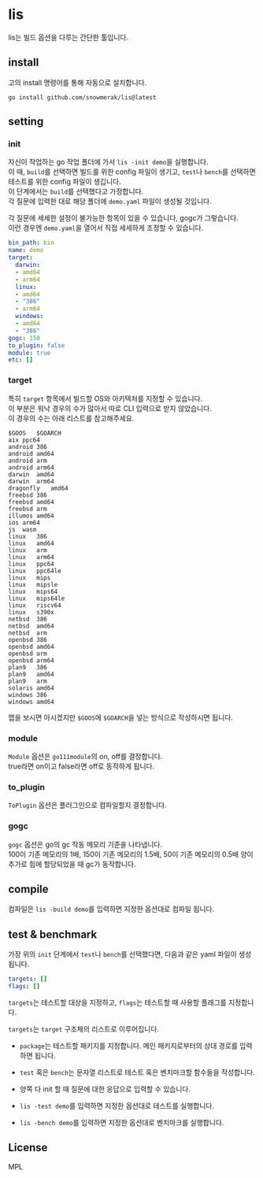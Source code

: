# lis

lis는 빌드 옵션을 다루는 간단한 툴입니다.

## install

고의 install 명령어를 통해 자동으로 설치합니다.

`go install github.com/snowmerak/lis@latest`

## setting

### init

자신이 작업하는 go 작업 폴더에 가서 `lis -init demo`을 실행합니다.  
이 때, `build`를 선택하면 빌드를 위한 config 파일이 생기고, `test`나 `bench`를 선택하면 테스트를 위한 config 파일이 생깁니다.  
이 단계에서는 `build`를 선택했다고 가정합니다.  
각 질문에 입력한 대로 해당 폴더에 `demo.yaml` 파일이 생성될 것입니다.

각 질문에 세세한 설정이 불가능한 항목이 있을 수 있습니다, gogc가 그렇습니다.  
이런 경우엔 `demo.yaml`을 열어서 직접 세세하게 조정할 수 있습니다.

```yaml
bin_path: bin
name: demo
target:
  darwin:
  - amd64
  - arm64
  linux:
  - amd64
  - "386"
  - arm64
  windows:
  - amd64
  - "386"
gogc: 150
to_plugin: false
module: true
etc: []
```

### target

특히 `target` 항목에서 빌드할 OS와 아키텍처를 지정할 수 있습니다.  
이 부분은 워낙 경우의 수가 많아서 따로 CLI 입력으로 받지 않았습니다.  
이 경우의 수는 아래 리스트를 참고해주세요.

```
$GOOS	$GOARCH
aix	ppc64
android	386
android	amd64
android	arm
android	arm64
darwin	amd64
darwin	arm64
dragonfly	amd64
freebsd	386
freebsd	amd64
freebsd	arm
illumos	amd64
ios	arm64
js	wasm
linux	386
linux	amd64
linux	arm
linux	arm64
linux	ppc64
linux	ppc64le
linux	mips
linux	mipsle
linux	mips64
linux	mips64le
linux	riscv64
linux	s390x
netbsd	386
netbsd	amd64
netbsd	arm
openbsd	386
openbsd	amd64
openbsd	arm
openbsd	arm64
plan9	386
plan9	amd64
plan9	arm
solaris	amd64
windows	386
windows	amd64
```

맵을 보시면 아시겠지만 `$GOOS`에 `$GOARCH`을 넣는 방식으로 작성하시면 됩니다.  

### module

`Module` 옵션은 `go111module`의 on, off를 결정합니다.  
true라면 on이고 false라면 off로 동작하게 됩니다.

### to_plugin

`ToPlugin` 옵션은 플러그인으로 컴파일할지 결정합니다.

### gogc

`gogc` 옵션은 go의 gc 작동 메모리 기준을 나타냅니다.  
100이 기존 메모리의 1배, 150이 기존 메모리의 1.5배, 50이 기존 메모리의 0.5배 양이 추가로 힙에 할당되었을 때 gc가 동작합니다.

## compile

컴파일은 `lis -build demo`를 입력하면 지정한 옵션대로 컴파일 됩니다.

## test & benchmark

가장 위의 `init` 단계에서 `test`나 `bench`를 선택했다면, 다음과 같은 yaml 파일이 생성됩니다.

```yaml
targets: []
flags: []
```

`targets`는 테스트할 대상을 지정하고, `flags`는 테스트할 때 사용할 플래그를 지정합니다.

`targets`는 `target` 구조체의 리스트로 이루어집니다.
- `package`는 테스트할 패키지를 지정합니다. 메인 패키지로부터의 상대 경로를 입력하면 됩니다.
- `test` 혹은 `bench`는 문자열 리스트로 테스트 혹은 벤치마크할 함수들을 작성합니다.
- 양쪽 다 init 할 때 질문에 대한 응답으로 입력할 수 있습니다.

- `lis -test demo`를 입력하면 지정한 옵션대로 테스트를 실행합니다.
- `lis -bench demo`를 입력하면 지정한 옵션대로 벤치마크를 실행합니다.

## License

MPL
